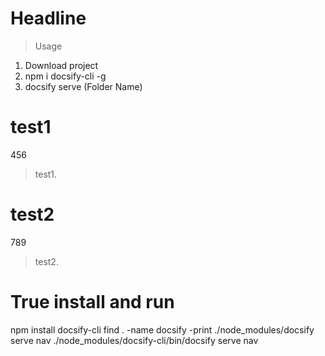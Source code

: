 # Headline
>Usage
  1. Download project
  2. npm i docsify-cli -g
  3. docsify serve (Folder Name)

# test1
456
> test1.

# test2
789
> test2.

#  True install and run
  npm install docsify-cli
  find . -name docsify -print
  ./node_modules/docsify serve nav
  ./node_modules/docsify-cli/bin/docsify serve nav
